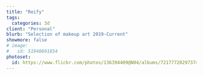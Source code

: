 ```yaml
---
title: "Reify"
tags:
  categories: 3d
client: "Personal"
blurb: "Selection of makeup art 2019-Current"
showmore: false
# image:
#   id: 51940691854
photoset:
  id: https://www.flickr.com/photos/136394409@N04/albums/72177720297374932
---
```


